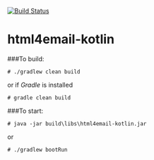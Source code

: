 [![Build Status](https://drone.io/github.com/oneils/html4email/status.png)](https://drone.io/github.com/oneils/html4email/latest)

# html4email-kotlin


###To build:

    # ./gradlew clean build

or if _Gradle_ is installed

    # gradle clean build

###To start:

    # java -jar build\libs\html4email-kotlin.jar

or

    # ./gradlew bootRun
